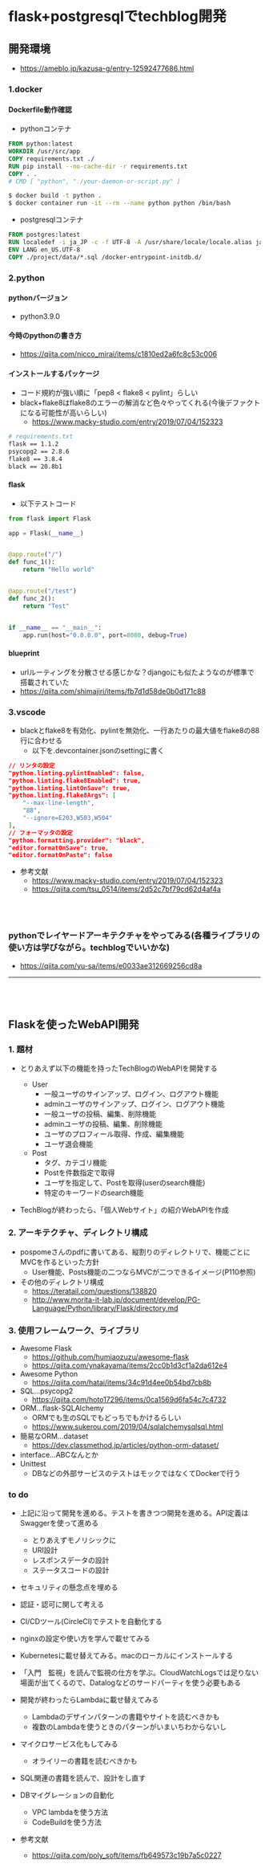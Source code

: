 # flask+postgresqlでtechblog開発

## 開発環境
- https://ameblo.jp/kazusa-g/entry-12592477686.html
### 1.docker
#### Dockerfile動作確認
- pythonコンテナ

```dockerfile
FROM python:latest
WORKDIR /usr/src/app
COPY requirements.txt ./
RUN pip install --no-cache-dir -r requirements.txt
COPY . .
# CMD [ "python", "./your-daemon-or-script.py" ]
```

```bash
$ docker build -t python .
$ docker container run -it --rm --name python python /bin/bash
```

- postgresqlコンテナ

```dockerfile
FROM postgres:latest
RUN localedef -i ja_JP -c -f UTF-8 -A /usr/share/locale/locale.alias ja_JP.UTF-8
ENV LANG en_US.UTF-8
COPY ./project/data/*.sql /docker-entrypoint-initdb.d/
```

### 2.python
#### pythonバージョン
- python3.9.0
#### 今時のpythonの書き方
- https://qiita.com/nicco_mirai/items/c1810ed2a6fc8c53c006
#### インストールするパッケージ
- コード規約が強い順に「pep8 < flake8 < pylint」らしい
- black+flake8はflake8のエラーの解消など色々やってくれる(今後デファクトになる可能性が高いらしい)
  - https://www.macky-studio.com/entry/2019/07/04/152323

```bash
# requirements.txt
flask == 1.1.2
psycopg2 == 2.8.6
flake8 == 3.8.4
black == 20.8b1
```

#### flask
- 以下テストコード

```python
from flask import Flask

app = Flask(__name__)


@app.route("/")
def func_1():
    return "Hello world"


@app.route("/test")
def func_2():
    return "Test"


if __name__ == "__main__":
    app.run(host="0.0.0.0", port=8080, debug=True)

```

#### blueprint
- urlルーティングを分散させる感じかな？djangoにも似たようなのが標準で搭載されていた
- https://qiita.com/shimajiri/items/fb7d1d58de0b0d171c88

### 3.vscode
- blackとflake8を有効化、pylintを無効化、一行あたりの最大値をflake8の88行に合わせる
  - 以下を.devcontainer.jsonのsettingに書く

```json
// リンタの設定
"python.linting.pylintEnabled": false,
"python.linting.flake8Enabled": true,
"python.linting.lintOnSave": true,
"python.linting.flake8Args": [
	"--max-line-length",
	"88",
	"--ignore=E203,W503,W504"
],
// フォーマッタの設定
"python.formatting.provider": "black",
"editor.formatOnSave": true,
"editor.formatOnPaste": false
```

- 参考文献
  - https://www.macky-studio.com/entry/2019/07/04/152323
  - https://qiita.com/tsu_0514/items/2d52c7bf79cd62d4af4a

<br></br>

### pythonでレイヤードアーキテクチャをやってみる(各種ライブラリの使い方は学びながら。techblogでいいかな)
- https://qiita.com/yu-sa/items/e0033ae312669256cd8a

---

<br></br>

## Flaskを使ったWebAPI開発
### 1. 題材
- とりあえず以下の機能を持ったTechBlogのWebAPIを開発する
  - User
    - 一般ユーザのサインアップ、ログイン、ログアウト機能
    - adminユーザのサインアップ、ログイン、ログアウト機能
    - 一般ユーザの投稿、編集、削除機能
    - adminユーザの投稿、編集、削除機能
    - ユーザのプロフィール取得、作成、編集機能
    - ユーザ退会機能
  - Post
    - タグ、カテゴリ機能
    - Postを件数指定で取得
    - ユーザを指定して、Postを取得(userのsearch機能)
    - 特定のキーワードのsearch機能

- TechBlogが終わったら、「個人Webサイト」の紹介WebAPIを作成

### 2. アーキテクチャ、ディレクトリ構成
- pospomeさんのpdfに書いてある、縦割りのディレクトリで、機能ごとにMVCを作るといった方針
  - User機能、Posts機能の二つならMVCが二つできるイメージ(P110参照)
- その他のディレクトリ構成
  - https://teratail.com/questions/138820
  - http://www.morita-it-lab.jp/document/develop/PG-Language/Python/library/Flask/directory.md

### 3. 使用フレームワーク、ライブラリ
- Awesome Flask
  - https://github.com/humiaozuzu/awesome-flask
  - https://qiita.com/ynakayama/items/2cc0b1d3cf1a2da612e4
- Awesome Python
  - https://qiita.com/hatai/items/34c91d4ee0b54bd7cb8b
- SQL...psycopg2
  - https://qiita.com/hoto17296/items/0ca1569d6fa54c7c4732
- ORM...flask-SQLAlchemy
  - ORMでも生のSQLでもどっちでもかけるらしい
  - https://www.sukerou.com/2019/04/sqlalchemysqlsql.html
- 簡易なORM...dataset
  - https://dev.classmethod.jp/articles/python-orm-dataset/
- interface...ABCなんとか
- Unittest
  - DBなどの外部サービスのテストはモックではなくてDockerで行う

### to do
- 上記に沿って開発を進める。テストを書きつつ開発を進める。API定義はSwaggerを使って進める
  - とりあえずモノリシックに
  - URI設計
  - レスポンスデータの設計
  - ステータスコードの設計
- セキュリティの懸念点を埋める
- 認証・認可に関して考える
- CI/CDツール(CircleCI)でテストを自動化する
- nginxの設定や使い方を学んで載せてみる
- Kubernetesに載せ替えてみる。macのローカルにインストールする
- 「入門　監視」を読んで監視の仕方を学ぶ。CloudWatchLogsでは足りない場面が出てくるので、Datalogなどのサードパーティを使う必要もある
- 開発が終わったらLambdaに載せ替えてみる
  - Lambdaのデザインパターンの書籍やサイトを読むべきかも
  - 複数のLambdaを使うときのパターンがいまいちわからないし
- マイクロサービス化もしてみる
  - オライリーの書籍を読むべきかも
- SQL関連の書籍を読んで、設計をし直す
- DBマイグレーションの自動化
  - VPC lambdaを使う方法
  - CodeBuildを使う方法

- 参考文献
  - https://qiita.com/poly_soft/items/fb649573c19b7a5c0227
